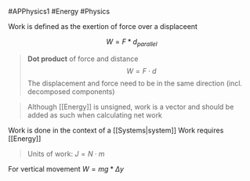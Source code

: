 #APPhysics1 #Energy #Physics 

Work is defined as the exertion of force over a displaceent

$$W = F * d_{parallel}$$

> **Dot product** of force and distance
> $$W = F \cdot d$$
> The displacement and force need to be in the same direction (incl. decomposed components)

> Although [[Energy]] is unsigned, work is a vector and should be added as such when calculating net work

Work is done in the context of a [[Systems|system]]
Work requires [[Energy]]
> Units of work: $J = N \cdot m$

For vertical movement $W = mg * \Delta  y$


